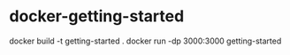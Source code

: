 # docker-getting-started

docker build -t getting-started .
docker run -dp 3000:3000 getting-started